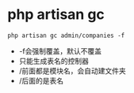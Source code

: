 # php artisan gc
```
php artisan gc admin/companies -f
```
- -f会强制覆盖，默认不覆盖
- 只能生成表名的控制器
- /前面都是模块名，会自动建文件夹
- /后面的是表名